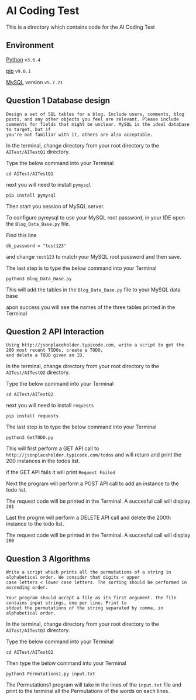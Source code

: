 # AI Coding Test
This is a directory which contains code for the AI Coding Test

## Environment
[Python](https://www.python.org/downloads/release/python-364/) ```v3.6.4```

[pip](https://pip.pypa.io/en/stable/installing/) ```v9.0.1```

[MySQL](https://dev.mysql.com/downloads/mysql/) version ```v5.7.21```

## Question 1 Database design

```
Design a set of SQL tables for a blog. Include users, comments, blog posts, and any other objects you feel are relevant. Please include comments for fields that might be unclear. MySQL is the ideal database to target, but if
you're not familiar with it, others are also acceptable.
```

In the terminal, change directory from your root directory to the ```AITest/AITestQ1``` directory.

Type the below command into your Terminal
```
cd AITest/AITestQ1
```

next you will need to install ```pymysql```
```
pip install pymysql
```

Then start you session of MySQL server.

To configure pymysql to use your MySQL root password, in your IDE open the ```Blog_Data_Base.py``` file.

Find this line
 ```
db_password = "test123"
```
and change ```test123``` to match your MySQL root password and then save.

The last step is to type the below command into your Terminal
```
python3 Blog_Data_Base.py
```

This will add the tables in the ```Blog_Data_Base.py``` file to your MySQL data base

apon success you will see the names of the three tables printed in the Terminal


## Question 2 API Interaction

```
Using http://jsonplaceholder.typicode.com, write a script to get the 200 most recent TODOs, create a TODO,
and delete a TODO given an ID.
```

In the terminal, change directory from your root directory to the ```AITest/AITestQ2``` directory.

Type the below command into your Terminal
```
cd AITest/AITestQ2
```

next you will need to install ```requests```
```
pip install requests
```

The last step is to type the below command into your Terminal
```
python3 GetTODO.py
```

This will first perform a GET API call to ```http://jsonplaceholder.typicode.com/todos``` and will return and print the 200 instances in the todos list.

if the GET API fails it will print ```Request Failed```

Next the program will perform a POST API call to add an instance to the todo list.

The request code will be printed in the Terminal.  A succesful call will display ```201```

Last the progrm will perform a DELETE API call and delete the 200th instance to the todo list.

The request code will be printed in the Terminal.  A succesful call will display ```200```


## Question 3 Algorithms

```
Write a script which prints all the permutations of a string in alphabetical order. We consider that digits < upper
case letters < lower case letters. The sorting should be performed in ascending order.

Your program should accept a file as its first argument. The file contains input strings, one per line. Print to
stdout the permutations of the string separated by comma, in alphabetical order.
```

In the terminal, change directory from your root directory to the ```AITest/AITestQ3``` directory.

Type the below command into your Terminal
```
cd AITest/AITestQ2
```

Then type the below command into your Terminal
```
python3 Permutations1.py input.txt
```

The Permutations1 program will take in the lines of the ```input.txt``` file and print to the terminal all the Permutations of the words on each lines.